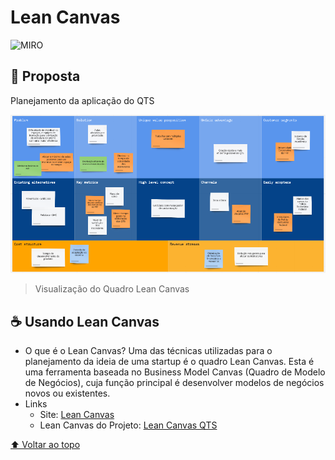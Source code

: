 # Lean Canvas
![MIRO](https://img.shields.io/badge/MIRO-050038?style=for-the-badge&logo=miro&logoColor=white)

## 🎯 Proposta
Planejamento da aplicação do QTS

![Quadro QTS](images/quadro-qts.png)
> Visualização do Quadro Lean Canvas

## ☕ Usando Lean Canvas
- O que é o Lean Canvas?
Uma das técnicas utilizadas para o planejamento da ideia de uma startup é o quadro Lean Canvas. Esta é uma ferramenta baseada no Business Model Canvas (Quadro de Modelo de Negócios), cuja função principal é desenvolver modelos de negócios novos ou existentes.
- Links
  - Site: [Lean Canvas](https://miro.com/pt/modelos/lean-canvas/)
  - Lean Canvas do Projeto: [Lean Canvas QTS](https://miro.com/app/board/uXjVP2wiVHM=/)

[⬆ Voltar ao topo](#lean-canvas)
